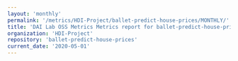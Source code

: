 ```yaml
---
layout: 'monthly'
permalink: '/metrics/HDI-Project/ballet-predict-house-prices/MONTHLY/'
title: 'DAI Lab OSS Metrics Metrics report for ballet-predict-house-prices | MONTHLY-REPORT-2020-05-01'
organization: 'HDI-Project'
repository: 'ballet-predict-house-prices'
current_date: '2020-05-01'
---
```

